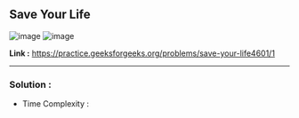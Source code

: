 ## Save Your Life 

![image](https://user-images.githubusercontent.com/23376002/195383543-654eebbf-3627-45c1-bb4a-d0ed94139b2f.png)
![image](https://user-images.githubusercontent.com/23376002/195383643-1c8690fd-3fb1-489f-b092-a221831ac8cb.png)


**Link :** https://practice.geeksforgeeks.org/problems/save-your-life4601/1

-------------------------------------------------------------------------------------------------------------------------------------------------------


### Solution :

- Time Complexity : 
